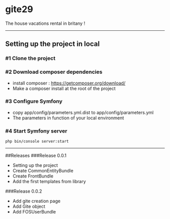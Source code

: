 gite29
======

The house vacations rental in britany !

---

## Setting up the project in local

### #1 Clone the project

### #2 Download composer dependencies
- install composer : https://getcomposer.org/download/
- Make a composer install at the root of the project

### #3 Configure Symfony
- copy app/config/parameters.yml.dist to app/config/parameters.yml
- The parameters in function of your local environment

### #4 Start Symfony server
```
php bin/console server:start
```

---

##Releases
###Release 0.0.1
- Setting up the project
- Create CommonEntityBundle
- Create FrontBundle
- Add the first templates from library

###Release 0.0.2
- Add gite creation page
- Add Gite object
- Add FOSUserBundle